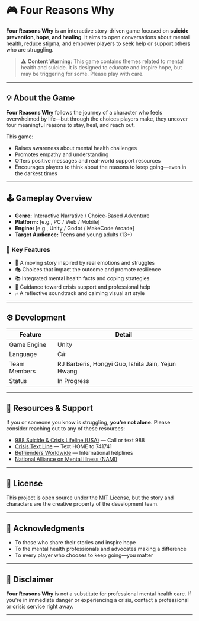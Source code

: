 # 🎮 Four Reasons Why

**Four Reasons Why** is an interactive story-driven game focused on **suicide prevention, hope, and healing**. It aims to open conversations about mental health, reduce stigma, and empower players to seek help or support others who are struggling.

> ⚠️ **Content Warning**: This game contains themes related to mental health and suicide. It is designed to educate and inspire hope, but may be triggering for some. Please play with care.

---

## 💡 About the Game

**Four Reasons Why** follows the journey of a character who feels overwhelmed by life—but through the choices players make, they uncover four meaningful reasons to stay, heal, and reach out.

This game:
- Raises awareness about mental health challenges
- Promotes empathy and understanding
- Offers positive messages and real-world support resources
- Encourages players to think about the reasons to keep going—even in the darkest times

---

## 🕹️ Gameplay Overview

- **Genre:** Interactive Narrative / Choice-Based Adventure  
- **Platform:** [e.g., PC / Web / Mobile]  
- **Engine:** [e.g., Unity / Godot / MakeCode Arcade]  
- **Target Audience:** Teens and young adults (13+)  

### 🎯 Key Features

- 🌟 A moving story inspired by real emotions and struggles  
- 🎭 Choices that impact the outcome and promote resilience  
- 📚 Integrated mental health facts and coping strategies  
- 🤝 Guidance toward crisis support and professional help  
- 🎶 A reflective soundtrack and calming visual art style  

---

## ⚙️ Development

| Feature             | Detail                                            |
|---------------------|---------------------------------------------------|
| Game Engine         | Unity                                             |
| Language            | C#                                                |
| Team Members        | RJ Barberis, Hongyi Guo, Ishita Jain, Yejun Hwang |
| Status              | In Progress                                       |

---

## 🤝 Resources & Support

If you or someone you know is struggling, **you're not alone**. Please consider reaching out to any of these resources:

- [988 Suicide & Crisis Lifeline (USA)](https://988lifeline.org) — Call or text 988  
- [Crisis Text Line](https://www.crisistextline.org/) — Text HOME to 741741  
- [Befrienders Worldwide](https://www.befrienders.org/) — International helplines  
- [National Alliance on Mental Illness (NAMI)](https://www.nami.org/Home)  

---

## 📜 License

This project is open source under the [MIT License](LICENSE), but the story and characters are the creative property of the development team.

---

## 🙏 Acknowledgments

- To those who share their stories and inspire hope  
- To the mental health professionals and advocates making a difference  
- To every player who chooses to keep going—you matter  

---

## 🚧 Disclaimer

**Four Reasons Why** is not a substitute for professional mental health care. If you're in immediate danger or experiencing a crisis, contact a professional or crisis service right away.

---